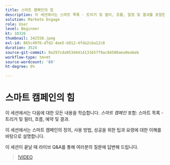 ```yaml
---
title: 스마트 캠페인의 힘
description: 이 세션에서는 스마트 목록 - 트리거 및 필터, 흐름, 일정 및 결과를 포함한 스마트 캠페인에 대한 모든 내용을 배웁니다.
solution: Marketo Engage
role: User
level: Beginner
kt: 10326
thumbnail: 342558.jpeg
exl-id: 865c4976-d7d2-4ee5-b812-4fda2cba12c8
duration: 3524
source-git-commit: 9a297cda953d4414131657f9ac84580aea0eabeb
workflow-type: tm+mt
source-wordcount: '89'
ht-degree: 0%

---
```


# 스마트 캠페인의 힘

이 세션에서는 다음에 대한 모든 내용을 학습합니다. *스마트 캠페인* 포함: 스마트 목록 - 트리거 및 필터, 흐름, 예약 및 결과.

이 세션에서는 스마트 캠페인의 정의, 사용 방법, 성공을 위한 팁과 요령에 대한 이해를 바탕으로 설명합니다.

이 세션이 끝날 때 라이브 Q&amp;A를 통해 여러분의 질문에 답변해 드립니다.

>[!VIDEO](https://video.tv.adobe.com/v/342558/?quality=12&learn=on)
